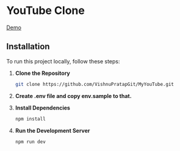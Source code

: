 # YouTube Clone

[Demo](https://sharemyyoutube.netlify.app/)

## Installation

To run this project locally, follow these steps:

1. **Clone the Repository**
   ```bash
   git clone https://github.com/VishnuPratapGit/MyYouTube.git
   ```
   
2. **Create .env file and copy env.sample to that.**
   
4. **Install Dependencies**
   ```bash
   npm install
   ```
   
5. **Run the Development Server**
   ```bash
   npm run dev
   ```
